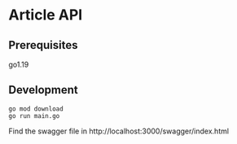 # Article API

## Prerequisites

go1.19

## Development

```
go mod download
go run main.go
```

Find the swagger file in http://localhost:3000/swagger/index.html